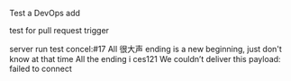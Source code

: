 Test a DevOps add

test for pull request trigger

server run test
concel:#17 All 很大声 ending is a new beginning, just don't know at that time All the ending i
ces121
We couldn’t deliver this payload: failed to connect